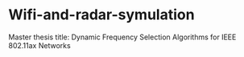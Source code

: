 # Wifi-and-radar-symulation
Master thesis title: Dynamic Frequency Selection Algorithms for IEEE 802.11ax Networks

